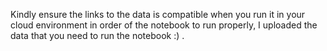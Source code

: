 Kindly ensure the links to the data is compatible when you run it in your cloud environment in order of the notebook to run properly, I uploaded the data that you need to run the notebook :) . 
